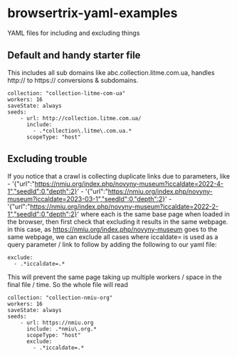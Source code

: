 # browsertrix-yaml-examples
YAML files for including and excluding things


## Default and handy starter file
This includes all sub domains like abc.collection.litme.com.ua, handles http:// to https:// conversions & subdomains.

    collection: "collection-litme-com-ua"
    workers: 16
    saveState: always
    seeds:
        - url: http://collection.litme.com.ua/
          include: 
            - .*collection\.litme\.com.ua.*
          scopeType: "host"
    
## Excluding trouble

If you notice that a crawl is collecting duplicate links due to parameters, like 
    - '{"url":"https://nmiu.org/index.php/novyny-museum?iccaldate=2022-4-1","seedId":0,"depth":2}'
    - '{"url":"https://nmiu.org/index.php/novyny-museum?iccaldate=2023-03-1","seedId":0,"depth":2}'
    - '{"url":"https://nmiu.org/index.php/novyny-museum?iccaldate=2022-2-1","seedId":0,"depth":2}'
where each is the same base page when loaded in the browser, then first check that excluding it results in the same webpage.
in this case, as https://nmiu.org/index.php/novyny-museum goes to the same webpage, we can exclude all cases where iccaldate= is used as a query parameter / link to follow by adding the following to our yaml file:

    exclude:
      - .*iccaldate=.*

This will prevent the same page taking up multiple workers / space in the final file / time.
So the whole file will read

    collection: "collection-nmiu-org"
    workers: 16
    saveState: always
    seeds:
        - url: https://nmiu.org
          include: .*nmiu\.org.*
          scopeType: "host"
          exclude:
            - .*iccaldate=.*
